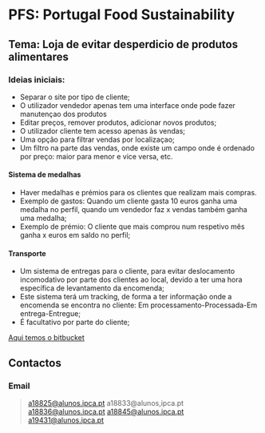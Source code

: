 # PFS: Portugal Food Sustainability

## Tema: Loja de evitar desperdicio de produtos alimentares
### Ideias iniciais:
* Separar o site por tipo de cliente;
* O utilizador vendedor apenas tem uma interface onde pode fazer manutençao dos produtos
* Editar preços, remover produtos, adicionar novos produtos;
* O utilizador cliente tem acesso apenas às vendas;
* Uma opção para filtrar vendas por localizaçao;
* Um filtro na parte das vendas, onde existe um campo onde é ordenado por preço: maior para menor e vice versa, etc.

#### Sistema de medalhas
* Haver medalhas e prémios para os clientes que realizam mais compras. 
* Exemplo de gastos: Quando um cliente gasta 10 euros ganha uma medalha no perfil, quando um vendedor faz x vendas também ganha uma medalha;
* Exemplo de prémio: O cliente que mais comprou num respetivo mês ganha x euros em saldo no perfil;

#### Transporte
* Um sistema de entregas para o cliente, para evitar deslocamento incomodativo por parte dos clientes ao local, devido a ter uma hora específica de levantamento da encomenda;
* Este sistema terá um tracking, de forma a ter informação onde a encomenda se encontra no cliente: Em processamento-Processada-Em entrega-Entregue;
* É facultativo por parte do cliente;

[Aqui temos o bitbucket](https://bitbucket.org/SimaoO/repo_18825_18833_18836/wiki/Home)

## Contactos
### Email
> a18825@alunos.ipca.pt
> a18833@alunos,ipca.pt
> a18836@alunos.ipca.pt
> a18845@alunos.ipca.pt
> a19431@alunos.ipca.pt

